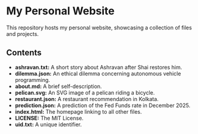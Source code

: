 # My Personal Website

This repository hosts my personal website, showcasing a collection of files and projects.

## Contents

*   **ashravan.txt:** A short story about Ashravan after Shai restores him.
*   **dilemma.json:** An ethical dilemma concerning autonomous vehicle programming.
*   **about.md:** A brief self-description.
*   **pelican.svg:** An SVG image of a pelican riding a bicycle.
*   **restaurant.json:** A restaurant recommendation in Kolkata.
*   **prediction.json:** A prediction of the Fed Funds rate in December 2025.
*   **index.html:** The homepage linking to all other files.
*   **LICENSE:** The MIT License.
*   **uid.txt:** A unique identifier.
